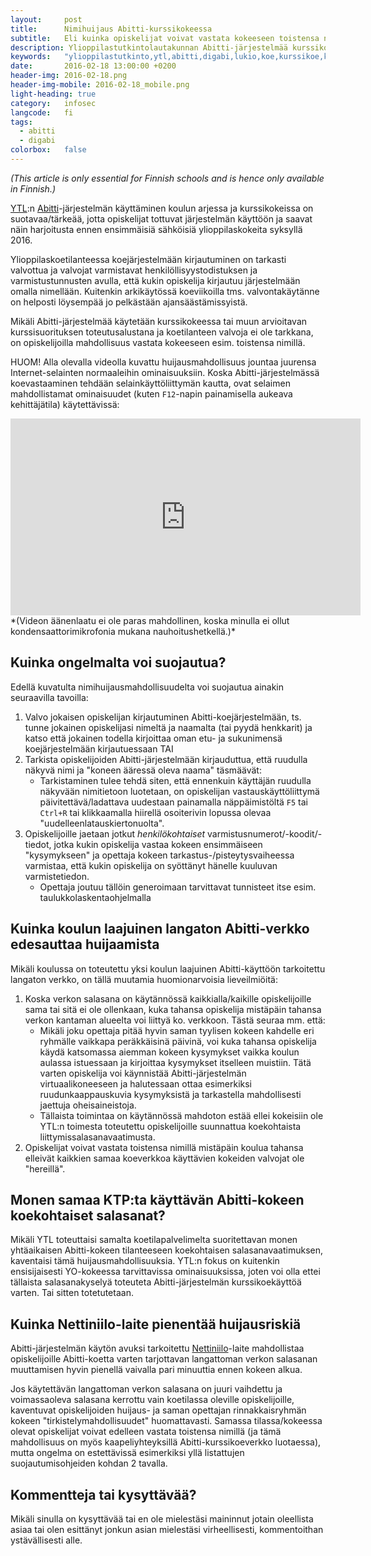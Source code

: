```yaml
---
layout:     post
title:      Nimihuijaus Abitti-kurssikokeessa
subtitle:   Eli kuinka opiskelijat voivat vastata kokeeseen toistensa nimillä
description: Ylioppilastutkintolautakunnan Abitti-järjestelmää kurssikokeissa käytettäessä opiskelijat voivat melko pienellä vaivalla uskottavasti vastata kokeeseen toistensa nimillä ellei kokeen valvoja ole tarkkana.
keywords:   "ylioppilastutkinto,ytl,abitti,digabi,lukio,koe,kurssikoe,koeviikko,yo-koe,ylioppilaskoe,huijaus,lunttaus,koeviikko,yläkoulu,yläaste"
date:       2016-02-18 13:00:00 +0200
header-img: 2016-02-18.png
header-img-mobile: 2016-02-18_mobile.png
light-heading: true
category:   infosec
langcode:   fi
tags:
  - abitti
  - digabi
colorbox:   false
---
```


*(This article is only essential for Finnish schools and is hence only available in Finnish.)*

[YTL](http://ylioppilastutkinto.fi):n [Abitti](https://www.abitti.fi)-järjestelmän käyttäminen koulun arjessa ja kurssikokeissa on suotavaa/tärkeää, jotta opiskelijat tottuvat järjestelmän käyttöön ja saavat näin harjoitusta ennen ensimmäisiä sähköisiä ylioppilaskokeita syksyllä 2016.

Ylioppilaskoetilanteessa koejärjestelmään kirjautuminen on tarkasti valvottua ja valvojat varmistavat henkilöllisyystodistuksen ja varmistustunnusten avulla, että kukin opiskelija kirjautuu järjestelmään omalla nimellään. Kuitenkin arkikäytössä koeviikoilla tms. valvontakäytänne on helposti löysempää jo pelkästään ajansäästämissyistä.

Mikäli Abitti-järjestelmää käytetään kurssikokeessa tai muun arvioitavan kurssisuorituksen toteutusalustana ja koetilanteen valvoja ei ole tarkkana, on opiskelijoilla mahdollisuus vastata kokeeseen esim. toistensa nimillä.

HUOM! Alla olevalla videolla kuvattu huijausmahdollisuus jountaa juurensa Internet-selainten normaaleihin ominaisuuksiin. Koska Abitti-järjestelmässä koevastaaminen tehdään selainkäyttöliittymän kautta, ovat selaimen mahdollistamat ominaisuudet (kuten `F12`-napin painamisella aukeava kehittäjätila) käytettävissä:

<iframe width="560" height="315" src="https://www.youtube.com/embed/iGbf1TdIa8w" frameborder="0" allowfullscreen></iframe>
*(Videon äänenlaatu ei ole paras mahdollinen, koska minulla ei ollut kondensaattorimikrofonia mukana nauhoitushetkellä.)*

## Kuinka ongelmalta voi suojautua?

Edellä kuvatulta nimihuijausmahdollisuudelta voi suojautua ainakin seuraavilla tavoilla:

1. Valvo jokaisen opiskelijan kirjautuminen Abitti-koejärjestelmään, ts. tunne jokainen opiskelijasi nimeltä ja naamalta (tai pyydä henkkarit) ja katso että jokainen todella kirjoittaa oman etu- ja sukunimensä koejärjestelmään kirjautuessaan TAI
2. Tarkista opiskelijoiden Abitti-järjestelmään kirjauduttua, että ruudulla näkyvä nimi ja "koneen ääressä oleva naama" täsmäävät:
	- Tarkistaminen tulee tehdä siten, että ennenkuin käyttäjän ruudulla näkyvään nimitietoon luotetaan, on opiskelijan vastauskäyttöliittymä päivitettävä/ladattava uudestaan painamalla näppäimistöltä `F5` tai `Ctrl+R` tai klikkaamalla hiirellä osoiterivin lopussa olevaa "uudelleenlatauskiertonuolta".
3. Opiskelijoille jaetaan jotkut *henkilökohtaiset* varmistusnumerot/-koodit/-tiedot, jotka kukin opiskelija vastaa kokeen ensimmäiseen "kysymykseen" ja opettaja kokeen tarkastus-/pisteytysvaiheessa varmistaa, että kukin opiskelija on syöttänyt hänelle kuuluvan varmistetiedon.
	- Opettaja joutuu tällöin generoimaan tarvittavat tunnisteet itse esim. taulukkolaskentaohjelmalla

## Kuinka koulun laajuinen langaton Abitti-verkko edesauttaa huijaamista

Mikäli koulussa on toteutettu yksi koulun laajuinen Abitti-käyttöön tarkoitettu langaton verkko, on tällä muutamia huomionarvoisia lieveilmiöitä:

1. Koska verkon salasana on käytännössä kaikkialla/kaikille opiskelijoille sama tai sitä ei ole ollenkaan, kuka tahansa opiskelija mistäpäin tahansa verkon kantaman alueelta voi liittyä ko. verkkoon. Tästä seuraa mm. että:
	- Mikäli joku opettaja pitää hyvin saman tyylisen kokeen kahdelle eri ryhmälle vaikkapa peräkkäisinä päivinä, voi kuka tahansa opiskelija käydä katsomassa aiemman kokeen kysymykset vaikka koulun aulassa istuessaan ja kirjoittaa kysymykset itselleen muistiin. Tätä varten opiskelija voi käynnistää Abitti-järjestelmän virtuaalikoneeseen ja halutessaan ottaa esimerkiksi ruudunkaappauskuvia kysymyksistä ja tarkastella mahdollisesti jaettuja oheisaineistoja.
	- Tällaista toimintaa on käytännössä mahdoton estää ellei kokeisiin ole YTL:n toimesta toteutettu opiskelijoille suunnattua koekohtaista liittymissalasanavaatimusta.
2. Opiskelijat voivat vastata toistensa nimillä mistäpäin koulua tahansa elleivät kaikkien samaa koeverkkoa käyttävien kokeiden valvojat ole "hereillä".

## Monen samaa KTP:ta käyttävän Abitti-kokeen koekohtaiset salasanat?

Mikäli YTL toteuttaisi samalta koetilapalvelimelta suoritettavan monen yhtäaikaisen Abitti-kokeen tilanteeseen koekohtaisen salasanavaatimuksen, kaventaisi tämä huijausmahdollisuuksia. YTL:n fokus on kuitenkin ensisijaisesti YO-kokeessa tarvittavissa ominaisuuksissa, joten voi olla ettei tällaista salasanakyselyä toteuteta Abitti-järjestelmän kurssikoekäyttöä varten. Tai sitten totetutetaan.

## Kuinka Nettiniilo-laite pienentää huijausriskiä

Abitti-järjestelmän käytön avuksi tarkoitettu [Nettiniilo](https://nettiniilo.fi)-laite mahdollistaa opiskelijoille Abitti-koetta varten tarjottavan langattoman verkon salasanan muuttamisen hyvin pienellä vaivalla pari minuuttia ennen kokeen alkua.

Jos käytettävän langattoman verkon salasana on juuri vaihdettu ja voimassaoleva salasana kerrottu vain koetilassa oleville opiskelijoille, kaventuvat opiskelijoiden huijaus- ja saman opettajan rinnakkaisryhmän kokeen "tirkistelymahdollisuudet" huomattavasti. Samassa tilassa/kokeessa olevat opiskelijat voivat edelleen vastata toistensa nimillä (ja tämä mahdollisuus on myös kaapeliyhteyksillä Abitti-kurssikoeverkko luotaessa), mutta ongelma on estettävissä esimerkiksi yllä listattujen suojautumisohjeiden kohdan 2 tavalla.

## Kommentteja tai kysyttävää?

Mikäli sinulla on kysyttävää tai en ole mielestäsi maininnut jotain oleellista asiaa tai olen esittänyt jonkun asian mielestäsi virheellisesti, kommentoithan ystävällisesti alle.